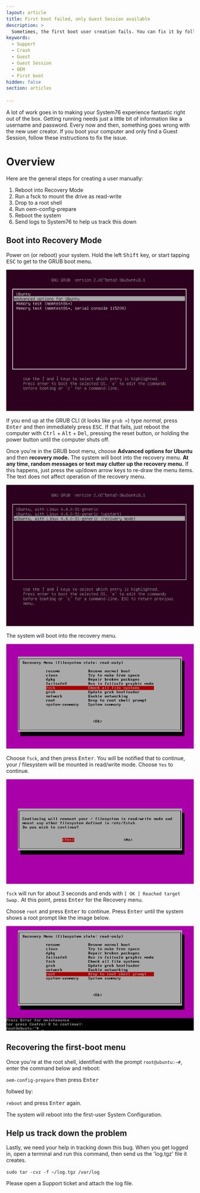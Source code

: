 ```yaml
---
layout: article
title: First boot failed, only Guest Session available
description: >
  Sometimes, the first boot user creation fails. You can fix it by following the steps here.
keywords:
  - Support
  - Crash
  - Guest
  - Guest Session
  - OEM
  - First boot
hidden: false
section: articles

---
```


A lot of work goes in to making your System76 experience fantastic right out of the box. Getting running needs just a little bit of information like a username and password. Every now and then, something goes wrong with the new user creator. If you boot your computer and only find a Guest Session, follow these instructions to fix the issue.

# Overview

Here are the general steps for creating a user manually:

1. Reboot into Recovery Mode
2. Run a fsck to mount the drive as read-write
3. Drop to a root shell
4. Run oem-config-prepare
5. Reboot the system
6. Send logs to System76 to help us track this down

## Boot into Recovery Mode

Power on (or reboot) your system. Hold the left <kbd>Shift</kbd> key, or start tapping <kbd>ESC</kbd> to get to the GRUB boot menu.

![GRUB menu](/images/oem-firstboot/grub-menu.png)


If you end up at the GRUB CLI (it looks like `grub >`) type _normal_, press <kbd>Enter</kbd> and then immediately press <kbd>ESC</kbd>. If that fails, just reboot the computer with <kbd>Ctrl</kbd> + <kbd>Alt</kbd> + <kbd>Del</kbd>, pressing the reset button, or holding the power button until the computer shuts off.

Once you're in the GRUB boot menu, choose **Advanced options for Ubuntu** and then **recovery mode.** The system will boot into the recovery menu. **At any time, random messages or text may clutter up the recovery menu.** If this happens, just press the up/down arrow keys to re-draw the menu items. The text does not affect operation of the recovery menu.

![Advanced options](/images/oem-firstboot/recovery-mode.png)

The system will boot into the recovery menu.

![fsck option at recovery mode](/images/oem-firstboot/fsck-option.png)

Choose `fsck`, and then press <kbd>Enter</kbd>. You will be notified that to continue, your / filesystem will be mounted in read/write mode. Choose `Yes` to continue.

![fsck remount request](/images/oem-firstboot/fsck-remount.png)

`fsck` will run for about 3 seconds and ends with `[ OK ] Reached target Swap.` At this point, press <kbd>Enter</kbd> for the Recovery menu.

Choose `root` and press <kbd>Enter</kbd> to continue. Press <kbd>Enter</kbd> until the system shows a root prompt like the image below.

![Root shell](/images/oem-firstboot/recovery-menu.png)

## Recovering the first-boot menu

Once you're at the root shell, identified with the prompt `root@ubuntu:~#`, enter the command below and reboot:

`oem-config-prepare` then press <kbd>Enter</kbd>

follwed by:

`reboot` and press <kbd>Enter</kbd> again.

The system will reboot into the first-user System Configuration.

## Help us track down the problem

Lastly, we need your help in tracking down this bug. When you get logged in, open a terminal and run this command, then send us the 'log.tgz' file it creates.

`sudo tar -cvz -f ~/log.tgz /var/log`

Please open a Support ticket and attach the log file.
